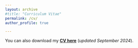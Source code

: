 ```yaml
---
layout: archive
#title: "Curriculum Vitae"
permalink: /cv/
author_profile: true

---
```


You can also download my [**CV here**](../files/Shaoqin_Tang_CV.pdf) (*updated September 2024*).


<object data="../files/Shaoqin_Tang_CV.pdf" width="1000" height="1000" type='application/pdf'></object>
